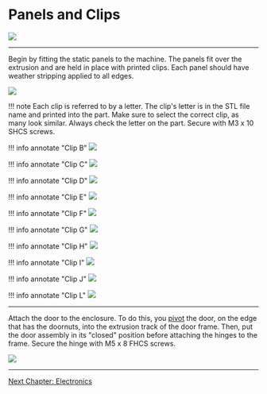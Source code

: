 # Panels and Clips

![](../img/30_1.png)

---

Begin by fitting the static panels to the machine. The panels fit over the extrusion and are held in place with printed clips. Each panel should have weather stripping applied to all edges.

![](../img/30_s1.png)


!!! note
    Each clip is referred to by a letter. The clip's letter is in the STL file name and printed into the part. Make sure to select the correct clip, as many look similar. Always check the letter on the part. Secure with M3 x 10 SHCS screws.

!!! info annotate "Clip B"
    ![](../img/30_clip_B.png)

!!! info annotate "Clip C"
    ![](../img/30_clip_C.png)

!!! info annotate "Clip D"
    ![](../img/30_clip_D.png)

!!! info annotate "Clip E"
    ![](../img/30_clip_E.png)

!!! info annotate "Clip F"
    ![](../img/30_clip_F.png)

!!! info annotate "Clip G"
    ![](../img/30_clip_G.png)

!!! info annotate "Clip H"
    ![](../img/30_clip_H.png)

!!! info annotate "Clip I"
    ![](../img/30_clip_I.png)

!!! info annotate "Clip J"
    ![](../img/30_clip_J.png)

!!! info annotate "Clip L"
    ![](../img/30_clip_L.png)

---

Attach the door to the enclosure. To do this, you [pivot](https://imgur.com/pivot-Zei0mk9) the door, on the edge that has the doornuts, into the extrusion track of the door frame. Then, put the door assembly in its "closed" position before attaching the hinges to the frame. Secure the hinge with M5 x 8 FHCS screws.

![](../img/30_s2.png)

---

[Next Chapter: Electronics](./40_electronics.md)